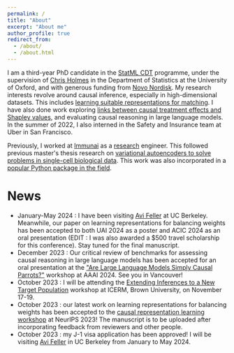 ```yaml
---
permalink: /
title: "About"
excerpt: "About me"
author_profile: true
redirect_from: 
  - /about/
  - /about.html
---
```


I am a third-year PhD candidate in the [StatML CDT](https://statml.io/) programme, under the supervision of [Chris Holmes](https://www.stats.ox.ac.uk/people/chris-holmes) in the Department of Statistics at the University of Oxford, and with generous funding from [Novo Nordisk](https://www.novonordisk.com/). My research interests revolve around causal inference, especially in high-dimensional datasets. This includes [learning suitable representations for matching](https://proceedings.mlr.press/v151/clivio22a.html). I have also done work exploring [links between causal treatment effects and Shapley values](https://proceedings.mlr.press/v202/ter-minassian23a.html), and evaluating causal reasoning in large language models. In the summer of 2022, I also interned in the Safety and Insurance team at Uber in San Francisco.

Previously, I worked at [Immunai](https://www.immunai.com/) as a [research](https://regier.stat.lsa.umich.edu/assets/pdf/clivio2020cell.pdf) engineer. This followed previous master's thesis research on [variational autoencoders to solve problems in single-cell biological data](https://www.biorxiv.org/content/10.1101/794875v3). This work was also incorporated in a [popular Python package in the field](https://www.nature.com/articles/s41587-021-01206-w). 

News
======
- January-May 2024 : I have been visiting [Avi Feller](https://www.avifeller.com/) at UC Berkeley. Meanwhile, our paper on learning representations for balancing weights has been accepted to both UAI 2024 as a poster and ACIC 2024 as an oral presentation (EDIT : I was also awarded a $500 travel scholarship for this conference). Stay tuned for the final manuscript.
- December 2023 : Our critical review of benchmarks for assessing causal reasoning in large language models has been accepted for an oral presentation at the ["Are Large Language Models Simply Causal Parrots?"](https://llmcp.cause-lab.net/llmcp) workshop at AAAI 2024. See you in Vancouver!
- October 2023 : I will be attending the [Extending Inferences to a New Target Population](https://icerm.brown.edu/events/htw-23-eintp/) workshop at ICERM, Brown University, on November 17-19.
- October 2023 : our latest work on learning representations for balancing weights has been accepted to the [causal representation learning workshop](https://crl-workshop.github.io/) at NeurIPS 2023! The manuscript is to be uploaded after incorporating feedback from reviewers and other people.
- October 2023 : my J-1 visa application has been approved! I will be visiting [Avi Feller](https://www.avifeller.com/) in UC Berkeley from January to May 2024.

